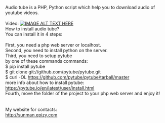 Audio tube is a PHP, Python script which help you to download audio of youtube videos.<br><br>
Video:
[![IMAGE ALT TEXT HERE](https://img.youtube.com/vi/H_xoYaYss3s/0.jpg)](https://www.youtube.com/watch?v=H_xoYaYss3s)<br>
How to install audio tube?
<br>
You can install it in 4 steps:<br><br>
First, you need a php web server or localhost.<br>
Second, you need to install python on the server.<br>
Third, you need to setup pytube<br>
by one of these commands commands:<br>
$ pip install pytube<br>
$ git clone git://github.com/pytube/pytube.git<br>
$ curl -OL https://github.com/pytube/pytube/tarball/master<br>
more info about how to install pytube:<br>
https://pytube.io/en/latest/user/install.html<br>
Fourth, move the folder of the project to your php web server and enjoy it!<br>
<br><br>
My website for contacts:<br>
http://sunman.epizy.com
